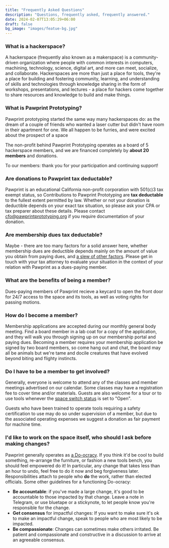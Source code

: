 ```yaml
---
title: "Frequently Asked Questions"
description: "Questions, frequently asked, frequently answered."
date: 2024-02-07T13:05:29+06:00
draft: false
bg_image: "images/featue-bg.jpg"
---
```


### What is a hackerspace?

A hackerspace (frequently also known as a makerspace) is a community-driven organization where people with
common interests in computers, machining, technology, science, digital art, and more can meet, socialize, 
and collaborate.  Hackerspaces are more than just a place for tools, they're a place for building and 
fostering community, learning, and understanding of skills and technologies through knowledge sharing in
the form of workshops, presentations, and lectures - a place for hackers come together to share resources
and knowledge to build and make things.


### What is Pawprint Prototyping?

Pawprint prototyping started the same way many hackerspaces do: as the dream of a couple of friends who
wanted a laser cutter but didn't have room in their apartment for one.  We all happen to be furries, and
were excited about the prospect of a space 

The non-profit behind Pawprint Prototyping operates as a board of 5 hackerspace members, and we are
financed completely by **<span class="member-count">about 20</span> members** and donations.

To our members: thank you for your participation and continuing support!


### Are donations to Pawprint tax deductable?

Pawprint is an educational California non-profit corporation with 501(c)3 tax exempt status, so
Contributions to Pawprint Prototyping are **tax deductable** to the fullest extent permitted by law.
Whether or not your donation is deductible depends on your exact tax situation, so please ask your
CPA or tax preparer about these details. Please contact [cfo@pawprintprototyping.org](mailto:cfo@pawprintprototyping.org)
if you require documentation of your donation.


### Are membership dues tax deductable?

Maybe - there are too many factors for a solid answer here, whether membership dues are deductible depends
mainly on the amount of value you obtain from paying dues, and [a slew of other factors](https://www.irs.gov/publications/p526#en_US_2010_publink1000229659).  Please get in touch with your tax attorney to evaluate your situation
in the context of your relation with Pawprint as a dues-paying member.


### What are the benefits of being a member?

Dues-paying members of Pawprint recieve a keycard to open the front door for 24/7 access to the space and
its tools, as well as voting rights for passing motions.


### How do I become a member?

Membership applications are accepted during our monthly general body meeting.  Find a board member in a lab 
coat for a copy of the application, and they will walk you through signing up on our membership portal and
paying dues.  Becoming a member requires your membership application be signed by two board members, so come
hang out and chat, the board may all be animals but we're tame and docile creatures that have evolved beyond
biting and flighty instincts.


### Do I have to be a member to get involved?

Generally, everyone is welcome to attend any of the classes and member meetings advertised on our calendar.
Some classes may have a registration fee to cover time and/or materials.   Guests are also welcome for a tour
or to use tools whenever the [space switch status](https://wiki.pawprint.space/space_switch/) is set to "Open".

Guests who have been trained to operate tools requiring a safety certification to use may do so under 
supervision of a member, but due to the associated operating expenses we suggest a donation as fair payment for
machine time.


### I'd like to work on the space itself, who should I ask before making changes?

Pawprint generally operates as [a Do-ocracy](https://communitywiki.org/wiki/DoOcracy). If you think it'd be cool to build something, re-arrange the furniture, or fashion a new tools bench, you should feel empowered do it!  In particular, any change that takes less than an hour to undo, feel free to do it now and beg forgiveness later.  Responsibilities attach to people who **do** the work, rather than elected officials.  Some other guidelines for a functioning Do-ocracy:

 * __Be accountable__: if you've made a large change, it's good to be accountable to those impacted by that change.
   Leave a note in Telegram, or use bluetape or a stickynote, to let people know you're responsible for the change.
 * __Get consensus__ for impactful changes:  If you want to make sure it's ok to make an impactful change, speak
   to people who are most likely to be impacted.
 * __Be compassionate__: Changes can sometimes make others irritated. Be patient and compassionate and constructive
   in a discussion to arrive at an agreeable consensus.

